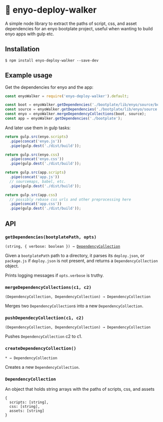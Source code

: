 # :feet: enyo-deploy-walker

A simple node library to extract the paths of script, css, and asset dependencies for an enyo bootplate project, useful when wanting to build enyo apps with gulp etc.

## Installation

`$ npm install enyo-deploy-walker --save-dev`

## Example usage

Get the dependencies for enyo and the app:

```javascript
const enyoWalker = require('enyo-deploy-walker').default;

const boot = enyoWalker.getDependencies('./bootplate/lib/enyo/source/boot');
const source = enyoWalker.getDependencies('./bootplate/lib/enyo/source');
const enyo = enyoWalker.mergeDependencyCollections(boot, source);
const app = enyoWalker.getDependencies('./bootplate');
```

And later use them in gulp tasks:

```javascript
return gulp.src(enyo.scripts)
  .pipe(concat('enyo.js'))
  .pipe(gulp.dest('./dist/build'));
```

```javascript
return gulp.src(enyo.css)
  .pipe(concat('enyo.css'))
  .pipe(gulp.dest('./dist/build'));
```


```javascript
return gulp.src(app.scripts)
  .pipe(concat('app.js'))
  // sourcemaps, babel, etc.
  .pipe(gulp.dest('./dist/build'));
```

```javascript
return gulp.src(app.css)
  // possibly rebase css urls and other preprocessing here
  .pipe(concat('app.css'))
  .pipe(gulp.dest('./dist/build'));
```

## API

### `getDependencies(bootplatePath, opts)`

`(string, { verbose: boolean }) → `[`DependencyCollection`](#dependencycollection)

Given a `bootplatePath` path to a directory, it parses its `deploy.json`, or `package.js` if `deploy.json` is not present, and returns a `DependencyCollection` object.

Prints logging messages if `opts.verbose` is truthy.

###  `mergeDependencyCollections(c1, c2)`

`(DependencyCollection, DependencyCollection) → DependencyCollection`

Merges two `DependencyCollection`s into a new `DependencyCollection`.

###  `pushDependecyCollection(c1, c2)`

`(DependencyCollection, DependencyCollection) → DependencyCollection`

Pushes `DependencyCollection` c2 to c1.

###  `createDependencyCollection()`

`* → DependencyCollection`

Creates a new `DependencyCollection`.

### `DependencyCollection`

An object that holds string arrays with the paths of scripts, css, and assets

```
{
  scripts: [string],
  css: [string],
  assets: [string]
}
```